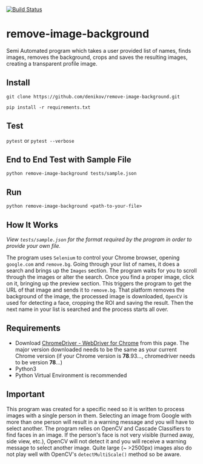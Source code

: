 [![Build Status](https://travis-ci.org/denikov/remove-image-background.svg?branch=master)](https://travis-ci.org/denikov/remove-image-background)

# remove-image-background
Semi Automated program which takes a user provided list of names, finds images, removes the background, crops and saves the resulting images, creating a transparent profile image.

## Install
`git clone https://github.com/denikov/remove-image-background.git`

`pip install -r requirements.txt`

## Test
`pytest` or `pytest --verbose`

## End to End Test with Sample File
`python remove-image-background tests/sample.json`

## Run
`python remove-image-background <path-to-your-file>`

## How It Works
*View `tests/sample.json` for the format required by the program in order to provide your own file.*

The program uses `Selenium` to control your Chrome browser, opening `google.com` and `remove.bg`. Going through your list of names, it does a search and brings up the `Images` section.  The program waits for you to scroll through the images or alter the search. Once you find a proper image, click on it, bringing up the preview section. This triggers the program to get the URL of that image and sends it to `remove.bg`. That platform removes the background of the image, the processed image is downloaded, `OpenCV` is used for detecting a face, cropping the ROI and saving the result. Then the next name in your list is searched and the process starts all over.

## Requirements
- Download [ChromeDriver - WebDriver for Chrome](https://chromedriver.chromium.org/downloads) from this page. The major version downloaded needs to be the same as your current Chrome version (if your Chrome version is **78**.93..., chromedriver needs to be version **78**...)
- Python3
- Python Virtual Environment is recommended

## Important
This program was created for a specific need so it is written to process images with a single person in them. Selecting an image from Google with more than one person will result in a warning message and you will have to select another. The program relies on OpenCV and Cascade Classifiers to find faces in an image. If the person's face is not very visible (turned away, side view, etc.), OpenCV will not detect it and you will receive a warning message to select another image. Quite large (~ >2500px) images also do not play well with OpenCV's `detectMultiScale()` method so be aware.
